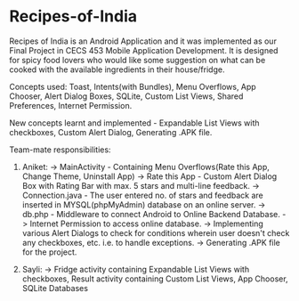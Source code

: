 # Recipes-of-India

Recipes of India is an Android Application and it was implemented as our Final Project in CECS 453 Mobile Application Development. It is designed for spicy food lovers who would like some suggestion on what can be cooked with the available ingredients in their house/fridge.

Concepts used: Toast, Intents(with Bundles), Menu Overflows, App Chooser, Alert Dialog Boxes, SQLite, Custom List Views, Shared Preferences, Internet Permission.

New concepts learnt and implemented - Expandable List Views with checkboxes, Custom Alert Dialog, Generating .APK file.

Team-mate responsibilities:
1) Aniket:
  -> MainActivity - Containing Menu Overflows(Rate this App, Change Theme, Uninstall App)
  -> Rate this App - Custom Alert Dialog Box with Rating Bar with max. 5 stars and multi-line feedback.
  -> Connection.java - The user entered no. of stars and feedback are inserted in MYSQL(phpMyAdmin) database on an online server.
  -> db.php - Middleware to connect Android to Online Backend Database.
  -> Internet Permission to access online database.
  -> Implementing various Alert Dialogs to check for conditions wherein user doesn't check any checkboxes, etc. i.e. to handle exceptions.
  -> Generating .APK file for the project.

2) Sayli:
  -> Fridge activity containing Expandable List Views with checkboxes, Result activity containing Custom List Views, App Chooser, SQLite Databases 


